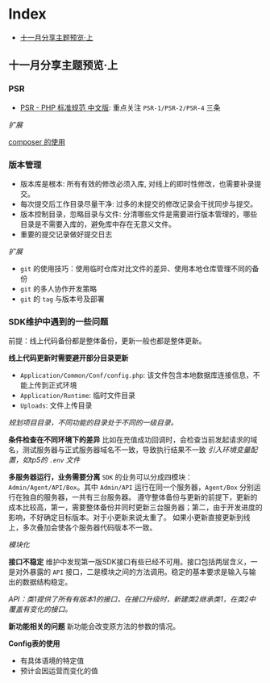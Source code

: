 # Index
- [十一月分享主题预览·上](https://github.com/slpi1/public_doc/blob/master/share_note#十一月分享主题预览上)

## 十一月分享主题预览·上
### PSR
- [PSR - PHP 标准规范 中文版](https://github.com/summerblue/psr.phphub.org/tree/master/psrs): 重点关注 `PSR-1/PSR-2/PSR-4` 三条

*扩展*

[composer 的使用](http://docs.phpcomposer.com/)

### 版本管理
- 版本库是根本: 所有有效的修改必须入库, 对线上的即时性修改，也需要补录提交。
- 每次提交后工作目录尽量干净: 过多的未提交的修改记录会干扰同步与提交。
- 版本控制目录，忽略目录与文件: 分清哪些文件是需要进行版本管理的，哪些目录是不需要入库的，避免库中存在无意义文件。
- 重要的提交记录做好提交日志

*扩展*
- `git` 的使用技巧：使用临时仓库对比文件的差异、使用本地仓库管理不同的备份
- `git` 的多人协作开发策略
- `git` 的 `tag` 与版本号及部署

### SDK维护中遇到的一些问题

前提：线上代码备份都是整体备份，更新一般也都是整体更新。

**线上代码更新时需要避开部分目录更新**
- `Application/Common/Conf/config.php`: 该文件包含本地数据库连接信息，不能上传到正式环境
- `Application/Runtime`: 临时文件目录
- `Uploads`: 文件上传目录

*规划项目目录，不同功能的目录处于不同的一级目录。*

**条件检查在不同环境下的差异**
比如在充值成功回调时，会检查当前发起请求的域名，测试服务器与正式服务器域名不一致，导致执行结果不一致
*引入环境变量配置，如tp5的 `.env` 文件*

**多服务器运行，业务需要分离**
`SDK` 的业务可以分成四模块：`Admin/Agent/API/Box`。其中 `Admin/API` 运行在同一个服务器，`Agent/Box` 分别运行在独自的服务器，一共有三台服务器。
遵守整体备份与更新的前提下，更新的成本比较高，第一，需要整体备份并同时更新三台服务器；第二，由于开发进度的影响，不好确定目标版本。对于小更新来说太重了。
如果小更新直接更新到线上，多次叠加会使各个服务器代码版本不一致。

*模块化*

**接口不稳定**
维护中发现第一版SDK接口有些已经不可用。接口包括两层含义，一是对外暴露的 `API` 接口，二是模块之间的方法调用。稳定的基本要求是输入与输出的数据结构稳定。

*API：类1提供了所有有版本1的接口，在接口升级时，新建类2继承类1，在类2中覆盖有变化的接口。*

**新功能相关的问题**
新功能会改变原方法的参数的情况。

**Config表的使用**
- 有具体语境的特定值
- 预计会因运营而变化的值